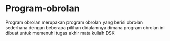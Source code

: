 # Program-obrolan
Program obrolan merupakan program obrolan yang berisi obrolan sederhana dengan beberapa pilihan didalamnya dimana program obrolan ini dibuat untuk memenuhi tugas akhir mata kuliah DSK
